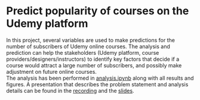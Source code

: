 # Predict popularity of courses on the Udemy platform
In this project, several variables are used to make predictions for the number of subscribers of Udemy online courses. The analysis and prediction can help the stakeholders (Udemy platform, course providers/designers/instructors) to identify key factors that decide if a course would attract a large number of subscribers, and possibly make adjustment on future online courses.
\
The analysis has been performed in [analysis.ipynb](https://github.com/fiofiofiona/Udemy-course-popularity-prediction/blob/main/analysis.ipynb) along with all results and figures. A presentation that describes the problem statement and analysis details can be found in the [recording](https://drive.google.com/file/d/18mT9F1DJczgfPqylXRL_9BKkvxeIrFd6/view?usp=sharing) and the [slides](https://github.com/fiofiofiona/Udemy-course-popularity-prediction/blob/main/slides.pptx).
